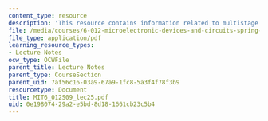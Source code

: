 ```yaml
---
content_type: resource
description: 'This resource contains information related to multistage amplifiers. '
file: /media/courses/6-012-microelectronic-devices-and-circuits-spring-2009/0e19807429a2e5bd8d181661cb23c5b4_MIT6_012S09_lec25.pdf
file_type: application/pdf
learning_resource_types:
- Lecture Notes
ocw_type: OCWFile
parent_title: Lecture Notes
parent_type: CourseSection
parent_uid: 7af56c16-03a9-67a9-1fc8-5a3f4f78f3b9
resourcetype: Document
title: MIT6_012S09_lec25.pdf
uid: 0e198074-29a2-e5bd-8d18-1661cb23c5b4
---
```

